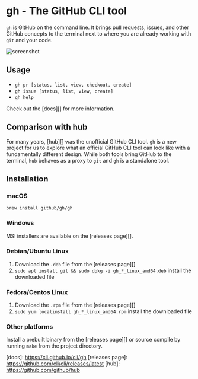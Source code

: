 # gh - The GitHub CLI tool

`gh` is GitHub on the command line. It brings pull requests, issues, and other GitHub concepts to
the terminal next to where you are already working with `git` and your code.

![screenshot](https://user-images.githubusercontent.com/98482/73286699-9f922180-41bd-11ea-87c9-60a2d31fd0ac.png)

## Usage

- `gh pr [status, list, view, checkout, create]`
- `gh issue [status, list, view, create]`
- `gh help`

Check out the [docs][] for more information.


## Comparison with hub

For many years, [hub][] was the unofficial GitHub CLI tool. `gh` is a new project for us to explore
what an official GitHub CLI tool can look like with a fundamentally different design. While both
tools bring GitHub to the terminal, `hub` behaves as a proxy to `git` and `gh` is a standalone
tool.


## Installation

### macOS

`brew install github/gh/gh`

### Windows

MSI installers are available on the [releases page][].

### Debian/Ubuntu Linux

1. Download the `.deb` file from the [releases page][]
2. `sudo apt install git && sudo dpkg -i gh_*_linux_amd64.deb`  install the downloaded file

### Fedora/Centos Linux

1. Download the `.rpm` file from the [releases page][]
2. `sudo yum localinstall gh_*_linux_amd64.rpm` install the downloaded file

### Other platforms

Install a prebuilt binary from the [releases page][] or source compile by running `make` from the
project directory.


[docs]: https://cli.github.io/cli/gh <!-- TODO eventually we'll have https://cli.github.com/manual -->
[releases page]: https://github.com/cli/cli/releases/latest
[hub]: https://github.com/github/hub
